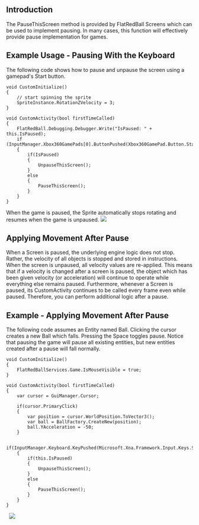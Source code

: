 ## Introduction

The PauseThisScreen method is provided by FlatRedBall Screens which can be used to implement pausing. In many cases, this function will effectively provide pause implementation for games.

## Example Usage - Pausing With the Keyboard

The following code shows how to pause and unpause the screen using a gamepad's Start button.

    void CustomInitialize()
    {
        // start spinning the sprite
        SpriteInstance.RotationZVelocity = 3;
    }

    void CustomActivity(bool firstTimeCalled)
    {
        FlatRedBall.Debugging.Debugger.Write("IsPaused: " + this.IsPaused);
        if (InputManager.Xbox360GamePads[0].ButtonPushed(Xbox360GamePad.Button.Start))
        {
            if(IsPaused)
            {
                UnpauseThisScreen();
            }
            else
            {
                PauseThisScreen();
            }
        }
    }

When the game is paused, the Sprite automatically stops rotating and resumes when the game is unpaused. [![](/wp-content/uploads/2022/10/28_19-44-16.gif)](/wp-content/uploads/2022/10/28_19-44-16.gif)

## Applying Movement After Pause

When a Screen is paused, the underlying engine logic does not stop. Rather, the velocity of all objects is stopped and stored in instructions. When the screen is unpaused, all velocity values are re-applied. This means that if a velocity is changed after a screen is paused, the object which has been given velocity (or acceleration) will continue to operate while everything else remains paused. Furthermore, whenever a Screen is paused, its CustomActivity continues to be called every frame even while paused. Therefore, you can perform additional logic after a pause.

## Example - Applying Movement After Pause

The following code assumes an Entity named Ball. Clicking the cursor creates a new Ball which falls. Pressing the Space toggles pause. Notice that pausing the game will pause all existing entities, but new entities created after a pause will fall normally.

    void CustomInitialize()
    {
        FlatRedBallServices.Game.IsMouseVisible = true;
    }

    void CustomActivity(bool firstTimeCalled)
    {
        var cursor = GuiManager.Cursor;

        if(cursor.PrimaryClick)
        {
            var position = cursor.WorldPosition.ToVector3();
            var ball = BallFactory.CreateNew(position);
            ball.YAcceleration = -50;
        }

        if(InputManager.Keyboard.KeyPushed(Microsoft.Xna.Framework.Input.Keys.Space))
        {
            if(this.IsPaused)
            {
                UnpauseThisScreen();
            }
            else
            {
                PauseThisScreen();
            }
        }
    }

  [![](/wp-content/uploads/2022/10/28_19-51-13.gif)](/wp-content/uploads/2022/10/28_19-51-13.gif)
